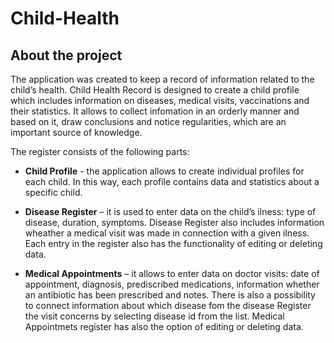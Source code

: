 # Child-Health

## About the project
The application was created to keep a record of information related to the child’s health. Child Health Record is designed to create a child profile which includes information on diseases, medical visits, vaccinations and their statistics. It allows to collect infomation in an orderly manner and based on it, draw conclusions and notice regularities, which are an important source of knowledge. 

The register consists of the following parts:

- <b>Child Profile</b> - the application allows to create individual profiles for each child. In this way, each profile contains data and statistics about a specific child.

- <b>Disease Register</b> – it is used to enter data on the child’s ilness: type of disease, duration, symptoms. Disease Register also includes information wheather a medical visit was made in connection with a given ilness. Each entry in the register also has the functionality of editing or deleting data.
  
- <b>Medical Appointments</b> – it allows to enter data on doctor visits: date of appointment, diagnosis, prediscribed medications,  information whether an antibiotic has been prescribed and notes. There is also a possibility to connect information about which disease fom the disease Register the visit concerns by selecting disease id from the list. Medical Appointmets register has also the option of editing or deleting data.
  

